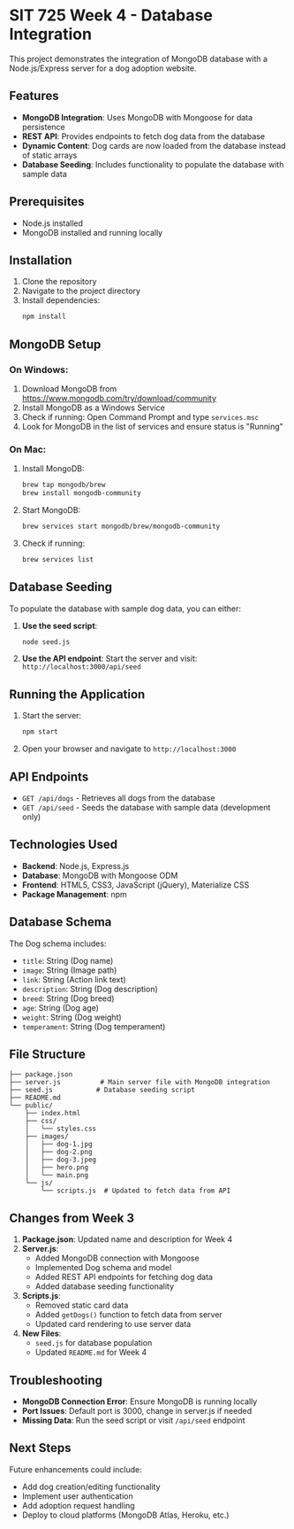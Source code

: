 # SIT 725 Week 4 - Database Integration

This project demonstrates the integration of MongoDB database with a Node.js/Express server for a dog adoption website.

## Features

- **MongoDB Integration**: Uses MongoDB with Mongoose for data persistence
- **REST API**: Provides endpoints to fetch dog data from the database
- **Dynamic Content**: Dog cards are now loaded from the database instead of static arrays
- **Database Seeding**: Includes functionality to populate the database with sample data

## Prerequisites

- Node.js installed
- MongoDB installed and running locally

## Installation

1. Clone the repository
2. Navigate to the project directory
3. Install dependencies:
   ```bash
   npm install
   ```

## MongoDB Setup

### On Windows:
1. Download MongoDB from https://www.mongodb.com/try/download/community
2. Install MongoDB as a Windows Service
3. Check if running: Open Command Prompt and type `services.msc`
4. Look for MongoDB in the list of services and ensure status is "Running"

### On Mac:
1. Install MongoDB:
   ```bash
   brew tap mongodb/brew
   brew install mongodb-community
   ```
2. Start MongoDB:
   ```bash
   brew services start mongodb/brew/mongodb-community
   ```
3. Check if running:
   ```bash
   brew services list
   ```

## Database Seeding

To populate the database with sample dog data, you can either:

1. **Use the seed script**:
   ```bash
   node seed.js
   ```

2. **Use the API endpoint**:
   Start the server and visit: `http://localhost:3000/api/seed`

## Running the Application

1. Start the server:
   ```bash
   npm start
   ```
2. Open your browser and navigate to `http://localhost:3000`

## API Endpoints

- `GET /api/dogs` - Retrieves all dogs from the database
- `GET /api/seed` - Seeds the database with sample data (development only)

## Technologies Used

- **Backend**: Node.js, Express.js
- **Database**: MongoDB with Mongoose ODM
- **Frontend**: HTML5, CSS3, JavaScript (jQuery), Materialize CSS
- **Package Management**: npm

## Database Schema

The Dog schema includes:
- `title`: String (Dog name)
- `image`: String (Image path)
- `link`: String (Action link text)
- `description`: String (Dog description)
- `breed`: String (Dog breed)
- `age`: String (Dog age)
- `weight`: String (Dog weight)
- `temperament`: String (Dog temperament)

## File Structure

```
├── package.json
├── server.js          # Main server file with MongoDB integration
├── seed.js           # Database seeding script
├── README.md
└── public/
    ├── index.html
    ├── css/
    │   └── styles.css
    ├── images/
    │   ├── dog-1.jpg
    │   ├── dog-2.png
    │   ├── dog-3.jpeg
    │   ├── hero.png
    │   └── main.png
    └── js/
        └── scripts.js  # Updated to fetch data from API
```

## Changes from Week 3

1. **Package.json**: Updated name and description for Week 4
2. **Server.js**: 
   - Added MongoDB connection with Mongoose
   - Implemented Dog schema and model
   - Added REST API endpoints for fetching dog data
   - Added database seeding functionality
3. **Scripts.js**: 
   - Removed static card data
   - Added `getDogs()` function to fetch data from server
   - Updated card rendering to use server data
4. **New Files**:
   - `seed.js` for database population
   - Updated `README.md` for Week 4

## Troubleshooting

- **MongoDB Connection Error**: Ensure MongoDB is running locally
- **Port Issues**: Default port is 3000, change in server.js if needed
- **Missing Data**: Run the seed script or visit `/api/seed` endpoint

## Next Steps

Future enhancements could include:
- Add dog creation/editing functionality
- Implement user authentication
- Add adoption request handling
- Deploy to cloud platforms (MongoDB Atlas, Heroku, etc.)
